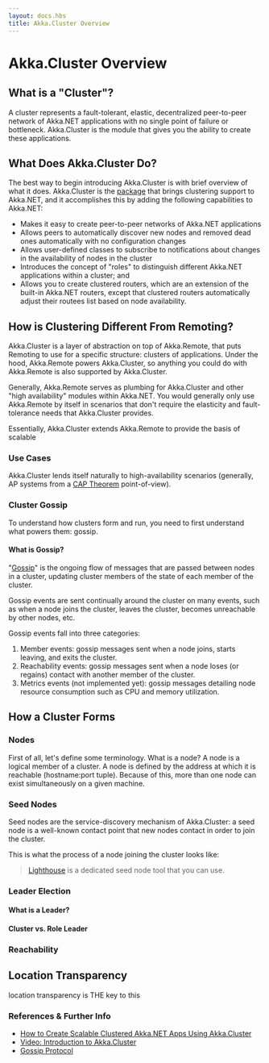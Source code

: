 ```yaml
---
layout: docs.hbs
title: Akka.Cluster Overview
---
```


# Akka.Cluster Overview
## What is a "Cluster"?
A cluster represents a fault-tolerant, elastic, decentralized peer-to-peer network of Akka.NET applications with no single point of failure or bottleneck. Akka.Cluster is the module that gives you the ability to create these applications.

## What Does Akka.Cluster Do?
The best way to begin introducing Akka.Cluster is with brief overview of what it does. Akka.Cluster is the [package](https://www.nuget.org/packages/Akka.Cluster/1.0.3.11-beta) that brings clustering support to Akka.NET, and it accomplishes this by adding the following capabilities to Akka.NET:

- Makes it easy to create peer-to-peer networks of Akka.NET applications
- Allows peers to automatically discover new nodes and removed dead ones automatically with no configuration changes
- Allows user-defined classes to subscribe to notifications about changes in the availability of nodes in the cluster
- Introduces the concept of "roles" to distinguish different Akka.NET applications within a cluster; and
- Allows you to create clustered routers, which are an extension of the built-in Akka.NET routers, except that clustered routers automatically adjust their routees list based on node availability.

## How is Clustering Different From Remoting?
Akka.Cluster is a layer of abstraction on top of Akka.Remote, that puts Remoting to use for a specific structure: clusters of applications. Under the hood, Akka.Remote powers Akka.Cluster, so anything you could do with Akka.Remote is also supported by Akka.Cluster.

Generally, Akka.Remote serves as plumbing for Akka.Cluster and other "high availability" modules within Akka.NET. You would generally only use Akka.Remote by itself in scenarios that don't require the elasticity and fault-tolerance needs that Akka.Cluster provides.

Essentially, Akka.Cluster extends Akka.Remote to provide the basis of scalable

### Use Cases
Akka.Cluster lends itself naturally to high-availability scenarios (generally, AP systems from a [CAP Theorem](https://en.wikipedia.org/wiki/CAP_theorem) point-of-view).

### Cluster Gossip
To understand how clusters form and run, you need to first understand what powers them: gossip.

#### What is Gossip?
"[Gossip](https://en.wikipedia.org/wiki/Gossip_protocol)" is the ongoing flow of messages that are passed between nodes in a cluster, updating cluster members of the state of each member of the cluster.

Gossip events are sent continually around the cluster on many events, such as when a node joins the cluster, leaves the cluster, becomes unreachable by other nodes, etc.

Gossip events fall into three categories:

1. Member events: gossip messages sent when a node joins, starts leaving, and exits the cluster.
2. Reachability events: gossip messages sent when a node loses (or regains) contact with another member of the cluster.
3. Metrics events (not implemented yet): gossip messages detailing node resource consumption such as CPU and memory utilization.

## How a Cluster Forms
### Nodes
First of all, let's define some terminology. What is a node? A node is a logical member of a cluster. A node is defined by the address at which it is reachable (hostname:port tuple). Because of this, more than one node can exist simultaneously on a given machine.

### Seed Nodes
Seed nodes are the service-discovery mechanism of Akka.Cluster: a seed node is a well-known contact point that new nodes contact in order to join the cluster.

This is what the process of a node joining the cluster looks like:




> [Lighthouse](https://github.com/petabridge/lighthouse) is a dedicated seed node tool that you can use.




### Leader Election
#### What is a Leader?
#### Cluster vs. Role Leader

### Reachability


## Location Transparency
location transparency is THE key to this


### References & Further Info
- [How to Create Scalable Clustered Akka.NET Apps Using Akka.Cluster](https://petabridge.com/blog/intro-to-akka-cluster/)
- [Video: Introduction to Akka.Cluster](https://www.youtube.com/watch?v=mUTKvGyxbOA)
- [Gossip Protocol](https://en.wikipedia.org/wiki/Gossip_protocol)